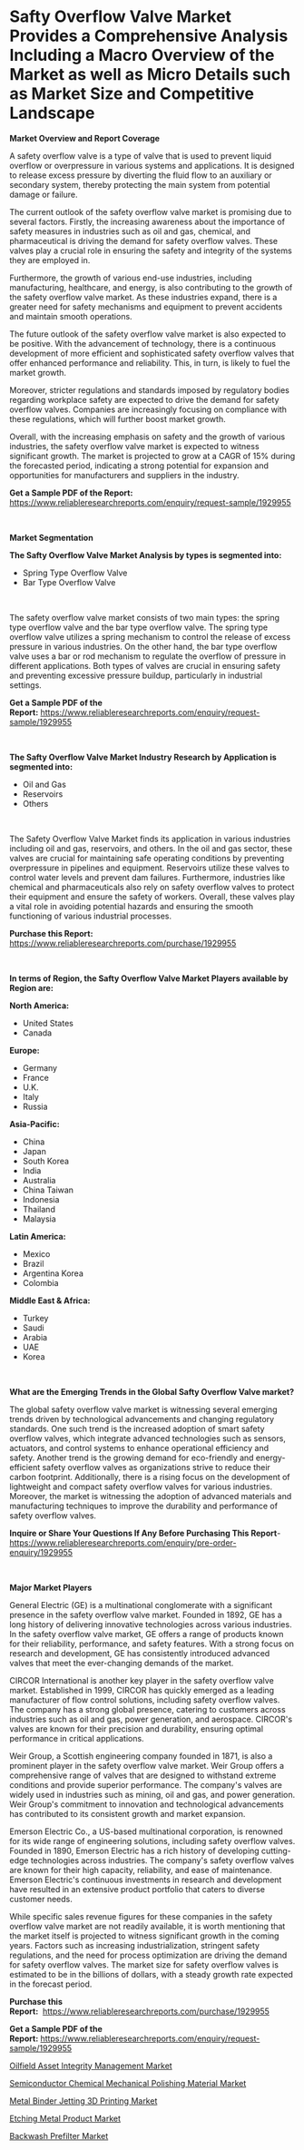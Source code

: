 <p><h1>Safty Overflow Valve Market Provides a Comprehensive Analysis Including a Macro Overview of the Market as well as Micro Details such as Market Size and Competitive Landscape</h1></p><p><strong>Market Overview and Report Coverage</strong></p>
<p><p>A safety overflow valve is a type of valve that is used to prevent liquid overflow or overpressure in various systems and applications. It is designed to release excess pressure by diverting the fluid flow to an auxiliary or secondary system, thereby protecting the main system from potential damage or failure.</p><p>The current outlook of the safety overflow valve market is promising due to several factors. Firstly, the increasing awareness about the importance of safety measures in industries such as oil and gas, chemical, and pharmaceutical is driving the demand for safety overflow valves. These valves play a crucial role in ensuring the safety and integrity of the systems they are employed in.</p><p>Furthermore, the growth of various end-use industries, including manufacturing, healthcare, and energy, is also contributing to the growth of the safety overflow valve market. As these industries expand, there is a greater need for safety mechanisms and equipment to prevent accidents and maintain smooth operations.</p><p>The future outlook of the safety overflow valve market is also expected to be positive. With the advancement of technology, there is a continuous development of more efficient and sophisticated safety overflow valves that offer enhanced performance and reliability. This, in turn, is likely to fuel the market growth.</p><p>Moreover, stricter regulations and standards imposed by regulatory bodies regarding workplace safety are expected to drive the demand for safety overflow valves. Companies are increasingly focusing on compliance with these regulations, which will further boost market growth.</p><p>Overall, with the increasing emphasis on safety and the growth of various industries, the safety overflow valve market is expected to witness significant growth. The market is projected to grow at a CAGR of 15% during the forecasted period, indicating a strong potential for expansion and opportunities for manufacturers and suppliers in the industry.</p></p>
<p><strong>Get a Sample PDF of the Report:</strong> <a href="https://www.reliableresearchreports.com/enquiry/request-sample/1929955">https://www.reliableresearchreports.com/enquiry/request-sample/1929955</a></p>
<p>&nbsp;</p>
<p><strong>Market Segmentation</strong></p>
<p><strong>The Safty Overflow Valve Market Analysis by types is segmented into:</strong></p>
<p><ul><li>Spring Type Overflow Valve</li><li>Bar Type Overflow Valve</li></ul></p>
<p>&nbsp;</p>
<p><p>The safety overflow valve market consists of two main types: the spring type overflow valve and the bar type overflow valve. The spring type overflow valve utilizes a spring mechanism to control the release of excess pressure in various industries. On the other hand, the bar type overflow valve uses a bar or rod mechanism to regulate the overflow of pressure in different applications. Both types of valves are crucial in ensuring safety and preventing excessive pressure buildup, particularly in industrial settings.</p></p>
<p><strong>Get a Sample PDF of the Report:</strong>&nbsp;<a href="https://www.reliableresearchreports.com/enquiry/request-sample/1929955">https://www.reliableresearchreports.com/enquiry/request-sample/1929955</a></p>
<p>&nbsp;</p>
<p><strong>The Safty Overflow Valve Market Industry Research by Application is segmented into:</strong></p>
<p><ul><li>Oil and Gas</li><li>Reservoirs</li><li>Others</li></ul></p>
<p>&nbsp;</p>
<p><p>The Safety Overflow Valve Market finds its application in various industries including oil and gas, reservoirs, and others. In the oil and gas sector, these valves are crucial for maintaining safe operating conditions by preventing overpressure in pipelines and equipment. Reservoirs utilize these valves to control water levels and prevent dam failures. Furthermore, industries like chemical and pharmaceuticals also rely on safety overflow valves to protect their equipment and ensure the safety of workers. Overall, these valves play a vital role in avoiding potential hazards and ensuring the smooth functioning of various industrial processes.</p></p>
<p><strong>Purchase this Report:</strong>&nbsp; <a href="https://www.reliableresearchreports.com/purchase/1929955">https://www.reliableresearchreports.com/purchase/1929955</a></p>
<p>&nbsp;</p>
<p><strong>In terms of Region, the Safty Overflow Valve Market Players available by Region are:</strong></p>
<p>
    <p> <strong> North America: </strong>
        <ul>
            <li>United States</li>
            <li>Canada</li>
        </ul>
        </p> 
    <p> <strong> Europe: </strong>
        <ul>
            <li>Germany</li>
            <li>France</li>
            <li>U.K.</li>
            <li>Italy</li>
            <li>Russia</li>
        </ul>
        </p> 
    <p> <strong> Asia-Pacific: </strong>
        <ul>
            <li>China</li>
            <li>Japan</li>
            <li>South Korea</li>
            <li>India</li>
            <li>Australia</li>
            <li>China Taiwan</li>
            <li>Indonesia</li>
            <li>Thailand</li>
            <li>Malaysia</li>
        </ul>
        </p> 
    <p> <strong> Latin America: </strong>
        <ul>
            <li>Mexico</li>
            <li>Brazil</li>
            <li>Argentina Korea</li>
            <li>Colombia</li>
        </ul>
        </p> 
    <p> <strong> Middle East & Africa: </strong>
        <ul>
            <li>Turkey</li>
            <li>Saudi</li>
            <li>Arabia</li>
            <li>UAE</li>
            <li>Korea</li>
        </ul>
    </p>
    </p>
<p>&nbsp;</p>
<p><strong>What are the Emerging Trends in the Global Safty Overflow Valve market?</strong></p>
<p><p>The global safety overflow valve market is witnessing several emerging trends driven by technological advancements and changing regulatory standards. One such trend is the increased adoption of smart safety overflow valves, which integrate advanced technologies such as sensors, actuators, and control systems to enhance operational efficiency and safety. Another trend is the growing demand for eco-friendly and energy-efficient safety overflow valves as organizations strive to reduce their carbon footprint. Additionally, there is a rising focus on the development of lightweight and compact safety overflow valves for various industries. Moreover, the market is witnessing the adoption of advanced materials and manufacturing techniques to improve the durability and performance of safety overflow valves.</p></p>
<p><strong>Inquire or Share Your Questions If Any Before Purchasing This Report</strong>- <a href="https://www.reliableresearchreports.com/enquiry/pre-order-enquiry/1929955">https://www.reliableresearchreports.com/enquiry/pre-order-enquiry/1929955</a></p>
<p>&nbsp;</p>
<p><strong>Major Market Players</strong></p>
<p><p>General Electric (GE) is a multinational conglomerate with a significant presence in the safety overflow valve market. Founded in 1892, GE has a long history of delivering innovative technologies across various industries. In the safety overflow valve market, GE offers a range of products known for their reliability, performance, and safety features. With a strong focus on research and development, GE has consistently introduced advanced valves that meet the ever-changing demands of the market.</p><p>CIRCOR International is another key player in the safety overflow valve market. Established in 1999, CIRCOR has quickly emerged as a leading manufacturer of flow control solutions, including safety overflow valves. The company has a strong global presence, catering to customers across industries such as oil and gas, power generation, and aerospace. CIRCOR's valves are known for their precision and durability, ensuring optimal performance in critical applications.</p><p>Weir Group, a Scottish engineering company founded in 1871, is also a prominent player in the safety overflow valve market. Weir Group offers a comprehensive range of valves that are designed to withstand extreme conditions and provide superior performance. The company's valves are widely used in industries such as mining, oil and gas, and power generation. Weir Group's commitment to innovation and technological advancements has contributed to its consistent growth and market expansion.</p><p>Emerson Electric Co., a US-based multinational corporation, is renowned for its wide range of engineering solutions, including safety overflow valves. Founded in 1890, Emerson Electric has a rich history of developing cutting-edge technologies across industries. The company's safety overflow valves are known for their high capacity, reliability, and ease of maintenance. Emerson Electric's continuous investments in research and development have resulted in an extensive product portfolio that caters to diverse customer needs.</p><p>While specific sales revenue figures for these companies in the safety overflow valve market are not readily available, it is worth mentioning that the market itself is projected to witness significant growth in the coming years. Factors such as increasing industrialization, stringent safety regulations, and the need for process optimization are driving the demand for safety overflow valves. The market size for safety overflow valves is estimated to be in the billions of dollars, with a steady growth rate expected in the forecast period.</p></p>
<p><strong>Purchase this Report:</strong>&nbsp;&nbsp;<a href="https://www.reliableresearchreports.com/purchase/1929955">https://www.reliableresearchreports.com/purchase/1929955</a></p>
<p></p>
<p><strong>Get a Sample PDF of the Report:</strong>&nbsp;<a href="https://www.reliableresearchreports.com/enquiry/request-sample/1929955">https://www.reliableresearchreports.com/enquiry/request-sample/1929955</a></p>
<p><p><a href="https://medium.com/@nettieboyle84/analyzing-oilfield-asset-integrity-management-market-global-industry-perspective-and-forecast-782fa64b2cfa">Oilfield Asset Integrity Management Market</a></p><p><a href="https://medium.com/@othaleffler644/semiconductor-chemical-mechanical-polishing-material-market-exploring-market-share-market-trends-58cca68dbfb3">Semiconductor Chemical Mechanical Polishing Material Market</a></p><p><a href="https://medium.com/@kavonhansen3626/decoding-metal-binder-jetting-3d-printing-market-metrics-market-share-trends-and-growth-patterns-5f99a21d0c2c">Metal Binder Jetting 3D Printing Market</a></p><p><a href="https://medium.com/@karinaokon2662/etching-metal-product-market-size-cagr-trends-2024-2030-ff5d37d4ed30">Etching Metal Product Market</a></p><p><a href="https://medium.com/@williambatz97/backwash-prefilter-market-size-reveals-the-best-marketing-channels-in-global-industry-110ecc2d377a">Backwash Prefilter Market</a></p></p>